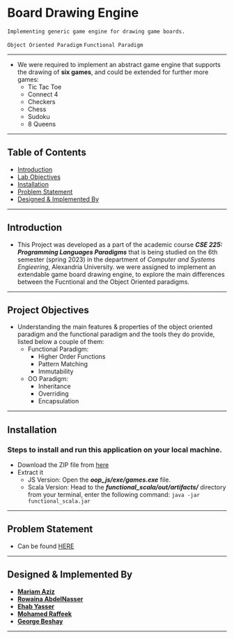 # Board Drawing Engine
`Implementing generic game engine for drawing game boards.`

`Object Oriented Paradigm`
`Functional Paradigm`

---

* We were required to implement an abstract game engine that supports the drawing of **six games**, and could be extended for further more games:
    * Tic Tac Toe
    * Connect 4
    * Checkers
    * Chess
    * Sudoku
    * 8 Queens
---


## Table of Contents

- [Introduction](#introduction)
- [Lab Objectives](#lab-objectives)
- [Installation](#installation)
- [Problem Statement](#problem-statement)
- [Designed & Implemented By](#designed-&-implemented-by)

---

## Introduction

* This Project was developed as a part of the academic course ***CSE 225: Programming Languages Paradigms*** that is being studied on the 6th semester (spring 2023) in the department of *Computer and Systems Engieering*, Alexandria University.
we were assigned to implement an extendable game board drawing engine, to explore the main differences between the Fucntional and the Object Oriented paradigms.
---

## Project Objectives

* Understanding the main features & properties of the object oriented paradigm and the functional paradigm and the tools they do provide, listed below a couple of them:
    * Functional Paradigm:
        * Higher Order Functions
        * Pattern Matching
        * Immutability
    * OO Paradigm:
        * Inheritance
        * Overriding
        * Encapsulation
---

## Installation

### Steps to install and run this application on your local machine.
* Download the ZIP file from [here](https://github.com/EhabYasser25/Board-Drawing-Engine/archive/refs/heads/main.zip)
* Extract it
    * JS Version: Open the ***oop_js/exe/games.exe*** file.
    * Scala Version: Head to the ***functional_scala/out/artifacts/*** directory from your terminal, enter the following command: `java -jar functional_scala.jar`


---


## Problem Statement
- Can be found [HERE](https://drive.google.com/file/d/19JLkduQfUk28FSegmPo0hBtCL9i7MrEQ/view?usp=sharing)

---

## Designed & Implemented By
- **[Mariam Aziz](https://github.com/MariamAziz0)**
- **[Rowaina AbdelNasser](https://github.com/rowaina2025)**
- **[Ehab Yasser](https://github.com/EhabYasser25)**
- **[Mohamed Raffeek](https://github.com/mohamedraffeek)**
- **[George Beshay](https://github.com/GeorgeBeshay)**

---
